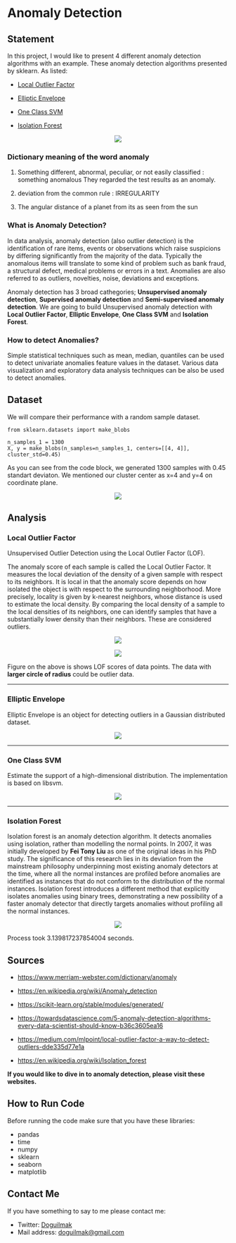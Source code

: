 
# Anomaly Detection

## Statement

In this project, I would like to present 4 different anomaly detection algorithms with an example. These  anomaly detection algorithms presented by sklearn. As listed:

 - [Local Outlier Factor](https://scikit-learn.org/stable/modules/generated/sklearn.neighbors.LocalOutlierFactor.html#sklearn.neighbors.LocalOutlierFactor)
   
 - [Elliptic Envelope](https://scikit-learn.org/stable/modules/generated/sklearn.covariance.EllipticEnvelope.html#sklearn.covariance.EllipticEnvelope)
  
 - [One Class SVM](https://scikit-learn.org/stable/modules/generated/sklearn.svm.OneClassSVM.html#sklearn.svm.OneClassSVM)
   
 - [Isolation Forest](https://scikit-learn.org/stable/modules/generated/sklearn.ensemble.IsolationForest.html)

<p align="center">
    <img src="https://www.millimetric.ai/wp-content/uploads/2020/05/what-is-an-anomaly.jpg"> 
</p>

### Dictionary meaning of the word anomaly

 1. Something different, abnormal, peculiar, or not easily classified  :
    something  anomalous  They regarded the test results as an anomaly.
    
 2. deviation from the common rule : IRREGULARITY
 
 3. The angular distance of a planet from its   as seen from the sun

### What is Anomaly Detection?

In data analysis, anomaly detection (also outlier detection) is the identification of rare items, events or observations which raise suspicions by differing significantly from the majority of the data. Typically the anomalous items will translate to some kind of problem such as bank fraud, a structural defect, medical problems or errors in a text. Anomalies are also referred to as outliers, novelties, noise, deviations and exceptions. 

Anomaly detection has 3 broad cathegories; **Unsupervised anomaly detection**,  **Supervised anomaly detection** and **Semi-supervised anomaly detection**. We are going to build Unsupervised anomaly detection with **Local Outlier Factor**, **Elliptic Envelope**, **One Class SVM** and **Isolation Forest**. 

### How to detect Anomalies?

Simple statistical techniques such as mean, median, quantiles can be used to detect univariate anomalies feature values in the dataset. Various data visualization and exploratory data analysis techniques can be also be used to detect anomalies.

## Dataset

We will compare their performance with a random sample dataset.

    from sklearn.datasets import make_blobs
    
    n_samples_1 = 1300
	X, y = make_blobs(n_samples=n_samples_1, centers=[[4, 4]], cluster_std=0.45)

As you can see from the code block, we generated 1300 samples with 0.45 standart deviaton. We mentioned our cluster center as x=4 and y=4 on coordinate plane. 

<p align="center">
    <img src="make_blob.png"> 
</p>

## Analysis

### Local Outlier Factor

Unsupervised Outlier Detection using the Local Outlier Factor (LOF).

The anomaly score of each sample is called the Local Outlier Factor. It measures the local deviation of the density of a given sample with respect to its neighbors. It is local in that the anomaly score depends on how isolated the object is with respect to the surrounding neighborhood. More precisely, locality is given by k-nearest neighbors, whose distance is used to estimate the local density. By comparing the local density of a sample to the local densities of its neighbors, one can identify samples that have a substantially lower density than their neighbors. These are considered outliers.

<p align="center">
    <img src="https://miro.medium.com/max/700/1*fDR-jZaTpvHjszy5p8Z5Xg.jpeg"> 
</p>


<p align="center">
    <img src="LocalOutlierFactor_score.png"> 
</p>

Figure on the above is shows LOF scores of data points. The data with **larger circle of radius** could be outlier data.

---

### Elliptic Envelope

Elliptic Envelope is an object for detecting outliers in a Gaussian distributed dataset.

<p align="center">
    <img src="EllipticEnvelope.png"> 
</p>

---

### One Class SVM

Estimate the support of a high-dimensional distribution. The implementation is based on libsvm.

<p align="center">
    <img src="OneClassSVM.png"> 
</p>

---

### Isolation Forest

Isolation forest is an anomaly detection algorithm. It detects anomalies using isolation, rather than modelling the normal points. In 2007, it was initially developed by **Fei Tony Liu** as one of the original ideas in his PhD study. The significance of this research lies in its deviation from the mainstream philosophy underpinning most existing anomaly detectors at the time, where all the normal instances are profiled before anomalies are identified as instances that do not conform to the distribution of the normal instances. Isolation forest introduces a different method that explicitly isolates anomalies using binary trees, demonstrating a new possibility of a faster anomaly detector that directly targets anomalies without profiling all the normal instances.

<p align="center">
    <img src="IsolationForest.png"> 
</p>

Process took 3.139817237854004 seconds.

## Sources

 - https://www.merriam-webster.com/dictionary/anomaly

 - https://en.wikipedia.org/wiki/Anomaly_detection

 - https://scikit-learn.org/stable/modules/generated/
 
 - https://towardsdatascience.com/5-anomaly-detection-algorithms-every-data-scientist-should-know-b36c3605ea16
 
 - https://medium.com/mlpoint/local-outlier-factor-a-way-to-detect-outliers-dde335d77e1a
 
 - https://en.wikipedia.org/wiki/Isolation_forest

**If you would like to dive in to anomaly detection, please visit these websites.**

## How to Run Code

Before running the code make sure that you have these libraries:

 - pandas 
 - time
 - numpy
 - sklearn
 - seaborn
 - matplotlib
    
## Contact Me

If you have something to say to me please contact me: 

 - Twitter: [Doguilmak](https://twitter.com/Doguilmak)  
 - Mail address: doguilmak@gmail.com
 
